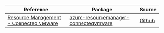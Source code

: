 | Reference | Package | Source |
|---|---|---|
|[Resource Management - Connected VMware](resourcemanager-connectedvmware-readme.md)|[azure-resourcemanager-connectedvmware](https://repo1.maven.org/maven2/com/azure/resourcemanager/azure-resourcemanager-connectedvmware)|[Github](https://github.com/Azure/azure-sdk-for-java/blob/main/sdk/connectedvmware/azure-resourcemanager-connectedvmware)|

